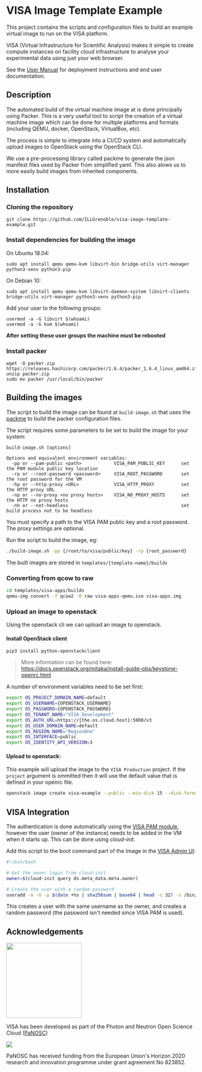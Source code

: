 # VISA Image Template Example

This project contains the scripts and configuration files to build an example virtual image to run on the VISA platform.

VISA (Virtual Infrastructure for Scientific Analysis) makes it simple to create compute instances on facility cloud infrastructure to analyse your experimental data using just your web browser.

See the [User Manual](https://visa.readthedocs.io/en/latest/) for deployment instructions and end user documentation.

## Description

The automated build of the virtual machine image at is done principally using Packer. This is a very useful tool to script the creation of a virtual machine image which can be done for multiple platforms and formats (including QEMU, docker, OpenStack, VirtualBox, etc).

The process is simple to integrate into a CI/CD system and automatically upload images to OpenStack using the OpenStack CLI.

We use a pre-processing library called packme to generate the json manifest files used by Packer from simplified yaml. This also alows us to more easily build images from inherited components.

## Installation

###  Cloning the repository

```
git clone https://github.com/ILLGrenoble/visa-image-template-example.git
```

### Install dependencies for building the image

On Ubuntu 18.04:
```
sudo apt install qemu qemu-kvm libvirt-bin bridge-utils virt-manager python3-venv python3-pip
```

On Debian 10:
```
sudo apt install qemu qemu-kvm libvirt-daemon-system libvirt-clients bridge-utils virt-manager python3-venv python3-pip
```

Add your user to the following groups:

```
usermod -a -G libvirt $(whoami)
usermod -a -G kvm $(whoami)
```

**After setting these user groups the machine must be rebooted**

### Install packer

```
wget -O packer.zip https://releases.hashicorp.com/packer/1.6.4/packer_1.6.4_linux_amd64.zip 
unzip packer.zip
sudo mv packer /usr/local/bin/packer
```

## Building the images

The script to build the image can be found at `build-image.sh` that uses the [packme](https://pypi.org/project/packme/) to build the packer configuration files. 

The script requires some parameters to be set to build the image for your system:

```
build-image.sh [options]

Options and equivalent environment variables:
  -pp or --pam-public <path>            VISA_PAM_PUBLIC_KEY      set the PAM module public key location
  -rp or --root-password <password>     VISA_ROOT_PASSWORD       set the root password for the VM
  -hp or --http-proxy <URL>             VISA_HTTP_PROXY          set the HTTP proxy URL
  -np or --no-proxy <no proxy hosts>    VISA_NO_PROXY_HOSTS      set the HTTP no proxy hosts
  -nh or --not-headless                                          set build process not to be headless
```

You must specify a path to the VISA PAM public key and a root password. The proxy settings are optional.

Run the script to build the image, eg:

```bash
./build-image.sh -pp {/root/to/visa/public/key} -rp {root_password}
```

The built images are stored in `templates/{template-name}/builds`

### Converting from qcow to raw

```bash
cd templates/visa-apps/builds
qemu-img convert -f qcow2 -O raw visa-apps-qemu.iso visa-apps.img
```

### Upload an image to openstack

Using the openstack cli we can upload an image to openstack. 

#### Install OpenStack client

```
pip3 install python-openstackclient
```

> More information can be found here: https://docs.openstack.org/mitaka/install-guide-obs/keystone-openrc.html

A number of environment variables need to be set first:

```bash
export OS_PROJECT_DOMAIN_NAME=default
export OS_USERNAME={OPENSTACK_USERNAME}
export OS_PASSWORD={OPENSTACK_PASSWORD}
export OS_TENANT_NAME="VISA Development"
export OS_AUTH_URL=https://{the.os.cloud.host}:5000/v3
export OS_USER_DOMAIN_NAME=default
export OS_REGION_NAME="RegionOne"
export OS_INTERFACE=public
export OS_IDENTITY_API_VERSION=3
```

#### Upload to openstack: 

This example will upload the image to the `VISA Production` project. If the `project` argument is ommitted then it will use the default value that is defined in your openrc file. 

```bash
openstack image create visa-example --public --min-disk 15 --disk-format raw --file visa-apps.img
```

## VISA Integration

The authentication is done automatically using the [VISA PAM module](https://github.com/ILLGrenoble/visa-pam), however the user (owner of the instance) needs to be added in the VM when it starts up. This can be done using *cloud-init*.

Add this script to the boot command part of the Image in the [VISA Admin UI](https://visa.readthedocs.io/en/latest/admin/admin-images.html):

```bash
#!/bin/bash

# Get the owner login from cloud-init
owner=$(cloud-init query ds.meta_data.meta.owner)

# Create the user with a random password
useradd -m -U -p $(date +%s | sha256sum | base64 | head -c 32) -s /bin/bash ${owner}
```

This creates a user with the same username as the owner, and creates a random password (the password isn't needed since VISA PAM is used).


## Acknowledgements

<img src="https://github.com/panosc-eu/panosc/raw/master/Work%20Packages/WP9%20Outreach%20and%20communication/PaNOSC%20logo/PaNOSClogo_web_RGB.jpg" width="200px"/> 

VISA has been developed as part of the Photon and Neutron Open Science Cloud (<a href="http://www.panosc.eu" target="_blank">PaNOSC</a>)

<img src="https://github.com/panosc-eu/panosc/raw/master/Work%20Packages/WP9%20Outreach%20and%20communication/images/logos/eu_flag_yellow_low.jpg"/>

PaNOSC has received funding from the European Union's Horizon 2020 research and innovation programme under grant agreement No 823852.




